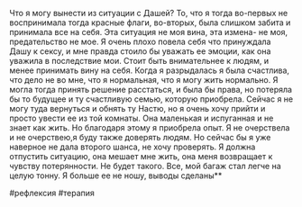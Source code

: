 Что я могу вынести из ситуации с Дашей? То, что я тогда во-первых не воспринимала тогда красные флаги, во-вторых, была слишком забита и принимала все на себя. Эта ситуация не моя вина, эта измена- не моя, предательство не мое. Я очень плохо повела себя что принуждала Дашу к сексу, и мне правда стоило бы уважать ее эмоции, как она уважила в последствие мои. Стоит быть внимательнее к людям, и менее принимать вину на себя. Когда я разрыдалась я была счастлива, что дело не во мне, что я нормальная, что я могу жить нормально. Я могла тогда принять решение расстаться, и была бы права, но потеряла бы то будущее и ту счастливую семью, которую приобрела. Сейчас я не могу туда вернуться и обнять ту Настю, но я очень хочу прийти и просто увести ее из той комнаты. Она маленькая и испуганная и не знает как жить. Но благодаря этому я приобрела опыт. Я не очерствела и не очерствею,я буду также доверять людям. Но сейчас бы я уже наверное не дала второго шанса, не хочу проверять. Я должна отпустить ситуацию, она мешает мне жить, она меня возвращает к чувству потерянности. Не будет такого. Все, мой багаж стал легче на целую тонну. Я больше ее не ношу, выводы сделаны**

#рефлексия #терапия 